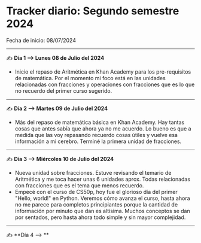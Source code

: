 # Tracker diario: Segundo semestre 2024

Fecha de inicio: 08/07/2024

----
✍️ **Día 1 --> Lunes 08 de Julio del 2024**

- Inicio el repaso de Aritmética en Khan Academy para los pre-requisitos de matemática. Por el momento mi foco está en las unidades relacionadas con fracciones y operaciones con fracciones que es lo que no recuerdo del primer curso sugerido.  
----
✍️ **Día 2 --> Martes 09 de Julio del 2024**

- Más del repaso de matemática básica en Khan Academy. Hay tantas cosas que antes sabía que ahora ya no me acuerdo. Lo bueno es que a medida que las voy repasando recuerdo cosas útiles y vuelve esa información a mi cerebro. Terminé la primera unidad de fracciones.
----
✍️ **Día 3 --> Miércoles 10 de Julio del 2024**

- Nueva unidad sobre fracciones. Estuve revisando el temario de Aritmética y me toca hacer unas 6 unidades aprox. Todas relacionadas con fracciones que es el tema que menos recuerdo.
- Empecé con el curso de CS50p, hoy fue el glorioso día del primer "Hello, world!" en Python. Veremos cómo avanza el curso, hasta ahora no me parece para completos principiantes porque la cantidad de información por minuto que dan es altísima. Muchos conceptos se dan por sentados, pero hasta ahora todo simple y sin mayor complejidad.
----
✍️ **Día 4 --> **

